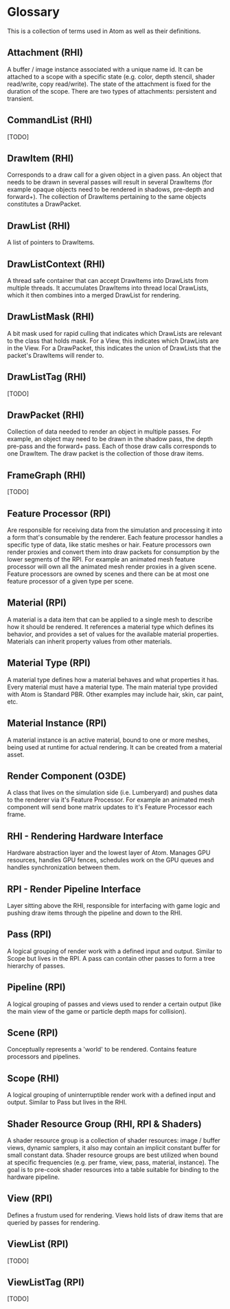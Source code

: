 # Glossary
This is a collection of terms used in Atom as well as their definitions. 

## Attachment (RHI)
A buffer / image instance associated with a unique name id. It can be attached to a scope with a specific state (e.g. color, depth stencil, shader read/write, copy read/write). The state of the attachment is fixed for the duration of the scope. There are two types of attachments: persistent and transient.

## CommandList (RHI)
[TODO]

## DrawItem (RHI)
Corresponds to a draw call for a given object in a given pass. An object that needs to be drawn in several passes will result in several DrawItems (for example opaque objects need to be rendered in shadows, pre-depth and forward+). The collection of DrawItems pertaining to the same objects constitutes a DrawPacket.

## DrawList (RHI)
A list of pointers to DrawItems.

## DrawListContext (RHI)
A thread safe container that can accept DrawItems into DrawLists from multiple threads. It accumulates DrawItems into thread local DrawLists, which it then combines into a merged DrawList for rendering.

## DrawListMask (RHI)
A bit mask used for rapid culling that indicates which DrawLists are relevant to the class that holds mask. For a View, this indicates which DrawLists are in the View. For a DrawPacket, this indicates the union of DrawLists that the packet's DrawItems will render to.

## DrawListTag (RHI)
[TODO] 

## DrawPacket (RHI)
Collection of data needed to render an object in multiple passes. For example, an object may need to be drawn in the shadow pass, the depth pre-pass and the forward+ pass. Each of those draw calls corresponds to one DrawItem. The draw packet is the collection of those draw items.

## FrameGraph (RHI)
[TODO]

## Feature Processor (RPI)
Are responsible for receiving data from the simulation and processing it into a form that's consumable by the renderer. Each feature processor handles a specific type of data, like static meshes or hair. Feature processors own render proxies and convert them into draw packets for consumption by the lower segments of the RPI. For example an animated mesh feature processor will own all the animated mesh render proxies in a given scene. Feature processors are owned by scenes and there can be at most one feature processor of a given type per scene.

## Material (RPI)
A material is a data item that can be applied to a single mesh to describe how it should be rendered. It references a material type which defines its behavior, and provides a set of values for the available material properties. Materials can inherit property values from other materials.

## Material Type (RPI)
A material type defines how a material behaves and what properties it has. Every material must have a material type. The main material type provided with Atom is Standard PBR. Other examples may include hair, skin, car paint, etc.

## Material Instance (RPI)
A material instance is an active material, bound to one or more meshes, being used at runtime for actual rendering. It can be created from a material asset.

## Render Component (O3DE)
A class that lives on the simulation side (i.e. Lumberyard) and pushes data to the renderer via it's Feature Processor. For example an animated mesh component will send bone matrix updates to it's Feature Processor each frame.

## RHI - Rendering Hardware Interface
Hardware abstraction layer and the lowest layer of Atom. Manages GPU resources, handles GPU fences, schedules work on the GPU queues and handles synchronization between them.

## RPI - Render Pipeline Interface
Layer sitting above the RHI, responsible for interfacing with game logic and pushing draw items through the pipeline and down to the RHI.

## Pass (RPI)
A logical grouping of render work with a defined input and output. Similar to Scope but lives in the RPI. A pass can contain other passes to form a tree hierarchy of passes.

## Pipeline (RPI)
A logical grouping of passes and views used to render a certain output (like the main view of the game or particle depth maps for collision).

## Scene (RPI)
Conceptually represents a 'world' to be rendered. Contains feature processors and pipelines.

## Scope (RHI)
A logical grouping of uninterruptible render work with a defined input and output. Similar to Pass but lives in the RHI.

## Shader Resource Group (RHI, RPI & Shaders)
A shader resource group is a collection of shader resources: image / buffer views, dynamic samplers, it also may contain an implicit constant buffer for small constant data. Shader resource groups are best utilized when bound at specific frequencies (e.g. per frame, view, pass, material, instance). The goal is to pre-cook shader resources into a table suitable for binding to the hardware pipeline.

## View (RPI)
Defines a frustum used for rendering. Views hold lists of draw items that are queried by passes for rendering.

## ViewList (RPI)
[TODO]

## ViewListTag (RPI)
[TODO]